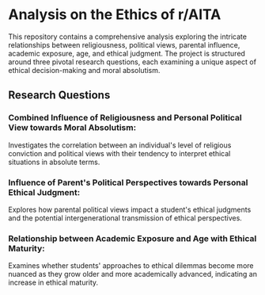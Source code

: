 # Analysis on the Ethics of r/AITA
This repository contains a comprehensive analysis exploring the intricate relationships between religiousness, political views, parental influence, academic exposure, age, and ethical judgment. 
The project is structured around three pivotal research questions, each examining a unique aspect of ethical decision-making and moral absolutism.

## Research Questions
### Combined Influence of Religiousness and Personal Political View towards Moral Absolutism: 
Investigates the correlation between an individual's level of religious conviction and political views with their tendency to interpret ethical situations in absolute terms.

### Influence of Parent's Political Perspectives towards Personal Ethical Judgment:
Explores how parental political views impact a student's ethical judgments and the potential intergenerational transmission of ethical perspectives.

### Relationship between Academic Exposure and Age with Ethical Maturity: 
Examines whether students' approaches to ethical dilemmas become more nuanced as they grow older and more academically advanced, indicating an increase in ethical maturity.
